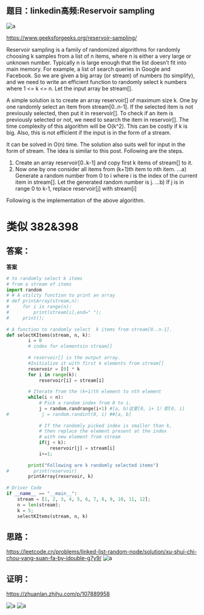 ## 题目：linkedin高频:Reservoir sampling
![a](https://github.com/SSRRBB/Leetcode/blob/main/Images/484.png)

https://www.geeksforgeeks.org/reservoir-sampling/

Reservoir sampling is a family of randomized algorithms for randomly choosing k samples from a list of n items, where n is either a very large or unknown number. Typically n is large enough that the list doesn’t fit into main memory. For example, a list of search queries in Google and Facebook.
So we are given a big array (or stream) of numbers (to simplify), and we need to write an efficient function to randomly select k numbers where 1 <= k <= n. Let the input array be stream[]. 

A simple solution is to create an array reservoir[] of maximum size k. One by one randomly select an item from stream[0..n-1]. If the selected item is not previously selected, then put it in reservoir[]. To check if an item is previously selected or not, we need to search the item in reservoir[]. The time complexity of this algorithm will be O(k^2). This can be costly if k is big. Also, this is not efficient if the input is in the form of a stream. 

It can be solved in O(n) time. 
The solution also suits well for input in the form of stream. The idea is similar to this post. Following are the steps.
1) Create an array reservoir[0..k-1] and copy first k items of stream[] to it. 
2) Now one by one consider all items from (k+1)th item to nth item. 
…a) Generate a random number from 0 to i where i is the index of the current item in stream[]. Let the generated random number is j. 
…b) If j is in range 0 to k-1, replace reservoir[j] with stream[i]

Following is the implementation of the above algorithm. 
# 类似 382&398
## 答案：
**答案**
```python
# to randomly select k items
# from a stream of items
import random
# # A utility function to print an array
# def printArray(stream,n):
#     for i in range(n):
#         print(stream[i],end=" ");
#     print();
 
# A function to randomly select  k items from stream[0..n-1].
def selectKItems(stream, n, k):
        i = 0
        # index for elementsin stream[]
         
        # reservoir[] is the output array. 
        #Initialize it with first k elements from stream[]
        reservoir = [0] * k
        for i in range(k):
            reservoir[i] = stream[i]
         
        # Iterate from the (k+1)th element to nth element
        while(i < n):
            # Pick a random index from 0 to i.
            j = random.randrange(i+1) #[a, b)这里[0, i+ 1）即[0, i]
#            j = random.randint(0, i) ##[a, b]
             
            # If the randomly picked index is smaller than k,
            # then replace the element present at the index
            # with new element from stream
            if(j < k):
                reservoir[j] = stream[i]
            i+=1;
         
        print("Following are k randomly selected items")
#         print(reservoir)
        printArray(reservoir, k)
     
# Driver Code
if __name__ == "__main__":
    stream = [1, 2, 3, 4, 5, 6, 7, 8, 9, 10, 11, 12];
    n = len(stream);
    k = 5;
    selectKItems(stream, n, k)
```
## 思路：
https://leetcode.cn/problems/linked-list-random-node/solution/xu-shui-chi-chou-yang-suan-fa-by-idouble-g7y9/
![a](https://github.com/SSRRBB/Leetcode/blob/main/Images/485.png)

## 证明：

https://zhuanlan.zhihu.com/p/107889958

![a](https://github.com/SSRRBB/Leetcode/blob/main/Images/487.png)
![a](https://github.com/SSRRBB/Leetcode/blob/main/Images/486.png)

